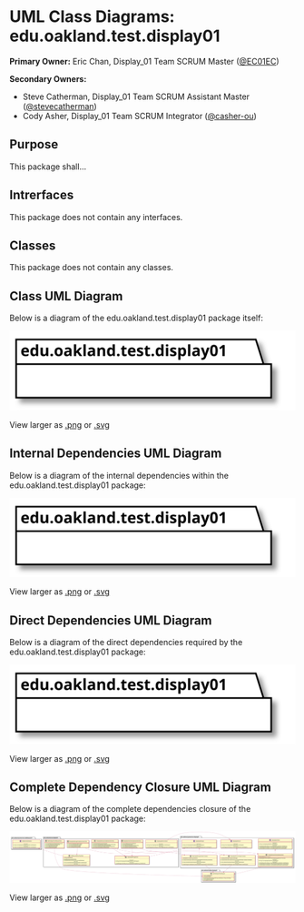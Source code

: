 # UML Class Diagrams: edu.oakland.test.display01

**Primary Owner:** Eric Chan, Display_01 Team SCRUM Master ([@EC01EC](https://github.com/EC01EC/))

**Secondary Owners:**

- Steve Catherman, Display_01 Team SCRUM Assistant Master ([@stevecatherman](https://github.com/stevecatherman/))
- Cody Asher, Display_01 Team SCRUM Integrator ([@casher-ou](https://github.com/casher-ou/))

## Purpose

This package shall...

## Intrerfaces

This package does not contain any interfaces.

## Classes

This package does not contain any classes.

## Class UML Diagram

Below is a diagram of the edu.oakland.test.display01 package itself:

![edu.oakland.test.display01](./Display01TestPackage.svg)

View larger as [.png](./Display01TestPackage.png) or [.svg](./Display01TestPackage.svg)

## Internal Dependencies UML Diagram

Below is a diagram of the internal dependencies within the edu.oakland.test.display01 package:

![edu.oakland.test.display01 Internal Dependencies](./Display01TestPackage_InternalDependencies.svg)

View larger as [.png](./Display01TestPackage_InternalDependencies.png) or [.svg](./Display01TestPackage_InternalDependencies.svg)

## Direct Dependencies UML Diagram

Below is a diagram of the direct dependencies required by the edu.oakland.test.display01 package:

![edu.oakland.test.display01 Direct Dependencies](./Display01TestPackage_DirectDependencies.svg)

View larger as [.png](./Display01TestPackage_DirectDependencies.png) or [.svg](./Display01TestPackage_DirectDependencies.svg)

## Complete Dependency Closure UML Diagram

Below is a diagram of the complete dependencies closure of the edu.oakland.test.display01 package:

![edu.oakland.test.display01 Dependency Closure](./Display01TestPackage_Closure.svg)

View larger as [.png](./Display01TestPackage_Closure.png) or [.svg](./Display01TestPackage_Closure.svg)
